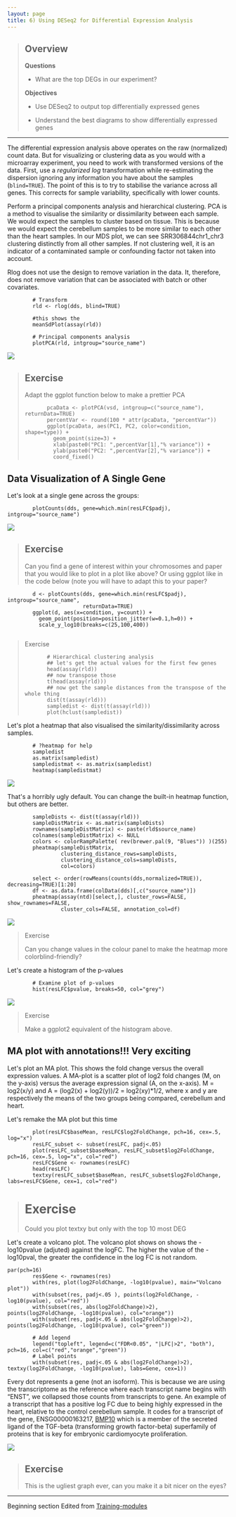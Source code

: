 ```yaml
---
layout: page
title: 6) Using DESeq2 for Differential Expression Analysis
---
```

> Overview
> --------
> **Questions**
> 
> *   What are the top DEGs in our experiment? 
>     
> 
> **Objectives**
> 
> *   Use DESeq2 to output top differentially expressed genes  
>  
> *   Understand the best diagrams to show differentially expressed genes
> 

---------------------------------------



The differential expression analysis above operates on the raw (normalized) count data. But for visualizing or clustering data as you would with a microarray experiment, you need to work with transformed versions of the data. First, use a *regularized log* transformation while re-estimating the dispersion ignoring any information you have about the samples (`blind=TRUE`). The point of this is to try to stabilise the variance across all genes. This corrects for sample variability, specifically with lower counts. 

Perform a principal components analysis and hierarchical clustering. PCA is a method to visualise the similarity or dissimilarity between each sample. We would expect the samples to cluster based on tissue. This is because we would expect the cerebellum samples to be more similar to each other than the heart samples. In our MDS plot, we can see SRR306844chr1_chr3 clustering distinctly from all other samples. If not clustering well, it is an indicator of a contaminated sample or confounding factor not taken into account.

Rlog does not use the design to remove variation in the data. It, therefore, does not remove variation that can be associated with batch or other covariates.


```
        # Transform
        rld <- rlog(dds, blind=TRUE)

        #this shows the 
        meanSdPlot(assay(rld))

        # Principal components analysis
        plotPCA(rld, intgroup="source_name")

```


![](../assets/img/PCA.png)





> Exercise
> ---------
> Adapt the ggplot function below to make a prettier PCA
> ```
>        pcaData <- plotPCA(vsd, intgroup=c("source_name"), returnData=TRUE)
>        percentVar <- round(100 * attr(pcaData, "percentVar"))
>        ggplot(pcaData, aes(PC1, PC2, color=condition, shape=type)) +
>          geom_point(size=3) +
>          xlab(paste0("PC1: ",percentVar[1],"% variance")) +
>          ylab(paste0("PC2: ",percentVar[2],"% variance")) + 
>          coord_fixed()
>
> ``` 
> 


## Data Visualization of A Single Gene

Let's look at a single gene across the groups:

```
        plotCounts(dds, gene=which.min(resLFC$padj), intgroup="source_name")
```

![](../assets/img/single_gene.png)

> Exercise
> --------
> 
> Can you find a gene of interest within your chromosomes and paper that you would like to plot in a plot like above? Or using ggplot like in the code below (note you will have to adapt this to your paper?
>
```
        d <- plotCounts(dds, gene=which.min(resLFC$padj), intgroup="source_name", 
                        returnData=TRUE)
        ggplot(d, aes(x=condition, y=count)) + 
          geom_point(position=position_jitter(w=0.1,h=0)) + 
          scale_y_log10(breaks=c(25,100,400))
  
```


> Exercise
>
> ```
>        # Hierarchical clustering analysis
>        ## let's get the actual values for the first few genes
>        head(assay(rld))
>        ## now transpose those
>        t(head(assay(rld)))
>        ## now get the sample distances from the transpose of the whole thing
>        dist(t(assay(rld)))
>        sampledist <- dist(t(assay(rld)))
>        plot(hclust(sampledist))
>```




Let's plot a heatmap that also visualised the similarity/dissimilarity across samples.

```
        # ?heatmap for help
        sampledist
        as.matrix(sampledist)
        sampledistmat <- as.matrix(sampledist)
        heatmap(sampledistmat)
```
![](../assets/img/heatmap.png)



That's a horribly ugly default. You can change the built-in heatmap function, but others are better. 

```
        sampleDists <- dist(t(assay(rld)))
        sampleDistMatrix <- as.matrix(sampleDists)
        rownames(sampleDistMatrix) <- paste(rld$source_name)
        colnames(sampleDistMatrix) <- NULL
        colors <- colorRampPalette( rev(brewer.pal(9, "Blues")) )(255)
        pheatmap(sampleDistMatrix,
                 clustering_distance_rows=sampleDists,
                 clustering_distance_cols=sampleDists,
                 col=colors)

        select <- order(rowMeans(counts(dds,normalized=TRUE)), decreasing=TRUE)[1:20]
        df <- as.data.frame(colData(dds)[,c("source_name")])
        pheatmap(assay(ntd)[select,], cluster_rows=FALSE, show_rownames=FALSE,
                 cluster_cols=FALSE, annotation_col=df)

```
![](../assets/img/heatmap_gplots.png)



> Exercise
> 
> Can you change values in the colour panel to make the heatmap more colorblind-friendly?
> 


Let's create a histogram of the p-values

```
        # Examine plot of p-values
        hist(resLFC$pvalue, breaks=50, col="grey")
```
![](../assets/img/histogram_respvalue.png)



>Exercise
>
>Make a ggplot2 equivalent of the histogram above.
>


## MA plot with annotations!!! Very exciting
Let's plot an MA  plot. This shows the fold change versus the overall expression values. A MA-plot is a scatter plot of log2 fold changes (M, on the y-axis) versus the average expression signal (A, on the x-axis). M = log2(x/y) and A = (log2(x) + log2(y))/2 = log2(xy)*1/2, where x and y are respectively the means of the two groups being compared, cerebellum and heart. 


Let's remake the MA plot but this time 



```
        plot(resLFC$baseMean, resLFC$log2FoldChange, pch=16, cex=.5, log="x")
        resLFC_subset <- subset(resLFC, padj<.05)
        plot(resLFC_subset$baseMean, resLFC_subset$log2FoldChange, pch=16, cex=.5, log="x", col="red")       
        resLFC$Gene <- rownames(resLFC)
        head(resLFC)
        textxy(resLFC_subset$baseMean, resLFC_subset$log2FoldChange, labs=resLFC$Gene, cex=1, col="red")
```

> Exercise
> =========
> Could you plot textxy but only with the top 10 most DEG


Let's create a volcano plot. The volcano plot shows on shows the -log10pvalue (adjuted) against the logFC. The higher the value of the -log10pval, the greater the confidence in the log FC is not random.

```
par(pch=16)
        res$Gene <- rownames(res)
        with(res, plot(log2FoldChange, -log10(pvalue), main="Volcano plot"))
        with(subset(res, padj<.05 ), points(log2FoldChange, -log10(pvalue), col="red"))
        with(subset(res, abs(log2FoldChange)>2), points(log2FoldChange, -log10(pvalue), col="orange"))
        with(subset(res, padj<.05 & abs(log2FoldChange)>2), points(log2FoldChange, -log10(pvalue), col="green"))

        # Add legend
        legend("topleft", legend=c("FDR<0.05", "|LFC|>2", "both"), pch=16, col=c("red","orange","green"))
        # Label points
        with(subset(res, padj<.05 & abs(log2FoldChange)>2), textxy(log2FoldChange, -log10(pvalue), labs=Gene, cex=1))
```
Every dot represents a gene (not an isoform). This is because we are using the transcriptome as the reference where each transcript name begins with “ENST”, we collapsed those counts from transcripts to gene. An example of a transcript that has a positive log FC due to being highly expressed in the heart, relative to the control cerebellum sample. It codes for a transcript of the gene, ENSG00000163217, [BMP10](http://asia.ensembl.org/Homo_sapiens/Gene/Summary?g=ENSG00000152977;r=3:147393422-147510293) which is a member of the secreted ligand of the TGF-beta (transforming growth factor-beta) superfamily of proteins that is key for embryonic cardiomyocyte proliferation.

![](../assets/img/volcano.png)



> Exercise
> -----------
> This is the ugliest graph ever, can you make it a bit nicer on the eyes?
> 


--------------------------

Beginning section Edited from [Training-modules](https://github.com/hbctraining/Training-modules) 
